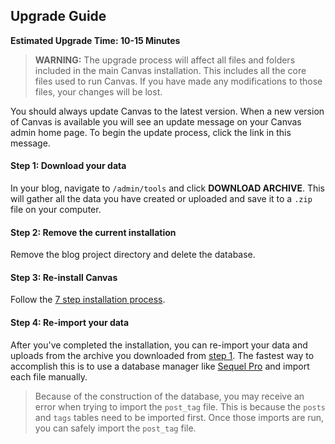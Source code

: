 ## Upgrade Guide

**Estimated Upgrade Time: 10-15 Minutes**

> **WARNING:** The upgrade process will affect all files and folders included in the main Canvas installation. This includes all the core files used to run Canvas. If you have made any modifications to those files, your changes will be lost.

You should always update Canvas to the latest version. When a new version of Canvas is available you will see an update message on your Canvas admin home page. To begin the update process, click the link in this message.

#### Step 1: Download your data
In your blog, navigate to `/admin/tools` and click **DOWNLOAD ARCHIVE**. This will gather all the data you have created or uploaded and save it to a `.zip` file on your computer. 

#### Step 2: Remove the current installation
Remove the blog project directory and delete the database.

#### Step 3: Re-install Canvas
Follow the [7 step installation process](https://github.com/austintoddj/canvas#installation).

#### Step 4: Re-import your data
After you've completed the installation, you can re-import your data and uploads from the archive you downloaded from [step 1](https://github.com/austintoddj/canvas/blob/master/UPGRADE.md#step-1-download-your-data).
The fastest way to accomplish this is to use a database manager like [Sequel Pro](http://sequelpro.com) and import each file manually.
> Because of the construction of the database, you may receive an error when trying to import the `post_tag` file. This is because the `posts`
and `tags` tables need to be imported first. Once those imports are run, you can safely import the `post_tag` file.
